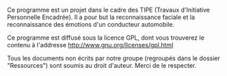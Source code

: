 Ce programme est un projet dans le cadre des TIPE (Travaux d'Initiative Personnelle Encadrée).
Il a pour but la reconnaissance faciale et la reconnaissance des émotions d'un conducteur automobile.

Ce programme est diffusé sous la licence GPL, dont vous trouverez le contenu à l'addresse http://www.gnu.org/licenses/gpl.html

Tous les documents non écrits par notre groupe (regroupés dans le dossier "Ressources") sont soumis au droit d'auteur. Merci de le respecter.
